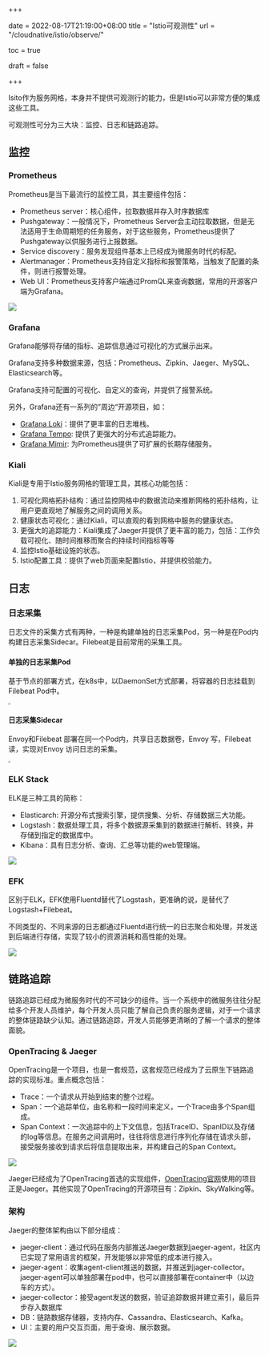 +++

date = 2022-08-17T21:19:00+08:00
title = "Istio可观测性"
url = "/cloudnative/istio/observe/"

toc = true

draft = false

+++

Isito作为服务网格，本身并不提供可观测行的能力，但是Istio可以非常方便的集成这些工具。

可观测性可分为三大块：监控、日志和链路追踪。

## 监控

### Prometheus

Prometheus是当下最流行的监控工具，其主要组件包括：

- Prometheus server：核心组件，拉取数据并存入时序数据库
- Pushgateway：一般情况下，Prometheus Server会主动拉取数据，但是无法适用于生命周期短的任务服务，对于这些服务，Prometheus提供了Pushgateway以供服务进行上报数据。
- Service discovery：服务发现组件基本上已经成为微服务时代的标配。
- Alertmanager：Prometheus支持自定义指标和报警策略，当触发了配置的条件，则进行报警处理。
- Web UI：Prometheus支持客户端通过PromQL来查询数据，常用的开源客户端为Grafana。

![](https://raw.githubusercontent.com/stong1994/images/master/picgo/202208171239086.png)

### Grafana

Grafana能够将存储的指标、追踪信息通过可视化的方式展示出来。

Grafana支持多种数据来源，包括：Prometheus、Zipkin、Jaeger、MySQL、Elasticsearch等。

Grafana支持可配置的可视化、自定义的查询，并提供了报警系统。

另外，Grafana还有一系列的”周边“开源项目，如：

- [Grafana Loki](https://grafana.com/docs/loki/latest/)：提供了更丰富的日志堆栈。
- [Grafana Tempo](https://grafana.com/docs/tempo/latest/?pg=oss-tempo&plcmt=hero-txt/): 提供了更强大的分布式追踪能力。
- [Grafana Mimir](https://grafana.com/docs/mimir/latest/): 为Prometheus提供了可扩展的长期存储服务。



### Kiali

Kiali是专用于Istio服务网格的管理工具，其核心功能包括：

1. 可视化网格拓扑结构：通过监控网格中的数据流动来推断网格的拓扑结构，让用户更直观地了解服务之间的调用关系。
1. 健康状态可视化：通过Kiali，可以直观的看到网格中服务的健康状态。
1. 更强大的追踪能力：Kiali集成了Jaeger并提供了更丰富的能力，包括：工作负载可视化、随时间推移而聚合的持续时间指标等等
1. 监控Istio基础设施的状态。
1. Istio配置工具：提供了web页面来配置Istio，并提供校验能力。

## 日志

### 日志采集

日志文件的采集方式有两种，一种是构建单独的日志采集Pod，另一种是在Pod内构建日志采集Sidecar。Filebeat是目前常用的采集工具。

#### 单独的日志采集Pod

基于节点的部署方式，在k8s中，以DaemonSet方式部署，将容器的日志挂载到Filebeat Pod中。

<img src="https://raw.githubusercontent.com/stong1994/images/master/picgo/202208151236876.png" style="zoom:25%;" />

#### 日志采集Sidecar

Envoy和Filebeat 部署在同一个Pod内，共享日志数据卷，Envoy 写，Filebeat读，实现对Envoy 访问日志的采集。

<img src="https://raw.githubusercontent.com/stong1994/images/master/picgo/202208151241562.png" style="zoom:25%;" />



### ELK Stack

ELK是三种工具的简称：

- Elasticarch: 开源分布式搜索引擎，提供搜集、分析、存储数据三大功能。
- Logstash：数据处理工具，将多个数据源采集到的数据进行解析、转换，并存储到指定的数据库中。
- Kibana：具有日志分析、查询、汇总等功能的web管理端。

![](https://raw.githubusercontent.com/stong1994/images/master/picgo/202208151256899.png)

### EFK

区别于ELK，EFK使用Fluentd替代了Logstash，更准确的说，是替代了Logstash+Filebeat。

不同类型的、不同来源的日志都通过Fluentd进行统一的日志聚合和处理，并发送到后端进行存储，实现了较小的资源消耗和高性能的处理。

![](https://raw.githubusercontent.com/stong1994/images/master/picgo/202208151308500.png)

## 链路追踪

链路追踪已经成为微服务时代的不可缺少的组件。当一个系统中的微服务往往分配给多个开发人员维护，每个开发人员只能了解自己负责的服务逻辑，对于一个请求的整体链路缺少认知。通过链路追踪，开发人员能够更清晰的了解一个请求的整体面貌。

### OpenTracing & Jaeger

OpenTracing是一个项目，也是一套规范，这套规范已经成为了云原生下链路追踪的实现标准。重点概念包括：

- Trace：一个请求从开始到结束的整个过程。
- Span：一个追踪单位，由名称和一段时间来定义，一个Trace由多个Span组成。
- Span Context：一次追踪中的上下文信息，包括TraceID、SpanID以及存储的log等信息。在服务之间调用时，往往将信息进行序列化存储在请求头部，接受服务接收到请求后将信息提取出来，并构建自己的Span Context。

![](https://raw.githubusercontent.com/stong1994/images/master/picgo/202208161255535.png)

Jaeger已经成为了OpenTracing首选的实现组件，[OpenTracing官网](https://opentracing.io)使用的项目正是Jaeger。其他实现了OpenTracing的开源项目有：Zipkin、SkyWalking等。

### 架构

Jaeger的整体架构由以下部分组成：

- jaeger-client：通过代码在服务内部推送Jaeger数据到jaeger-agent，社区内已实现了常用语言的框架，开发能够以非常低的成本进行接入。
- jaeger-agent：收集agent-client推送的数据，并推送到jager-collector。jaeger-agent可以单独部署在pod中，也可以直接部署在container中（以边车的方式）。
- jaeger-collector：接受agent发送的数据，验证追踪数据并建立索引，最后异步存入数据库
- DB：链路数据存储器，支持内存、Cassandra、Elasticsearch、Kafka。
- UI：主要的用户交互页面，用于查询、展示数据。

![](https://raw.githubusercontent.com/stong1994/images/master/picgo/202208161257799.png)

